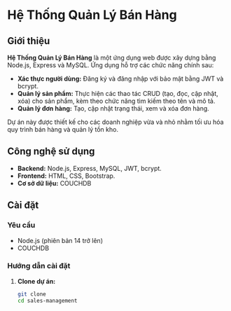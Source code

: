 # Hệ Thống Quản Lý Bán Hàng

## Giới thiệu

**Hệ Thống Quản Lý Bán Hàng** là một ứng dụng web được xây dựng bằng Node.js, Express và MySQL. Ứng dụng hỗ trợ các chức năng chính sau:

- **Xác thực người dùng:** Đăng ký và đăng nhập với bảo mật bằng JWT và bcrypt.
- **Quản lý sản phẩm:** Thực hiện các thao tác CRUD (tạo, đọc, cập nhật, xóa) cho sản phẩm, kèm theo chức năng tìm kiếm theo tên và mô tả.
- **Quản lý đơn hàng:** Tạo, cập nhật trạng thái, xem và xóa đơn hàng.

Dự án này được thiết kế cho các doanh nghiệp vừa và nhỏ nhằm tối ưu hóa quy trình bán hàng và quản lý tồn kho.

## Công nghệ sử dụng

- **Backend:** Node.js, Express, MySQL, JWT, bcrypt.
- **Frontend:** HTML, CSS, Bootstrap.
- **Cơ sở dữ liệu:** COUCHDB

## Cài đặt

### Yêu cầu

- Node.js (phiên bản 14 trở lên)
- COUCHDB

### Hướng dẫn cài đặt

1. **Clone dự án:**

   ```bash
   git clone
   cd sales-management
   ```
